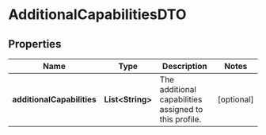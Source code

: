 

# AdditionalCapabilitiesDTO


## Properties

| Name | Type | Description | Notes |
|------------ | ------------- | ------------- | -------------|
|**additionalCapabilities** | **List&lt;String&gt;** | The additional capabilities assigned to this profile. |  [optional] |



